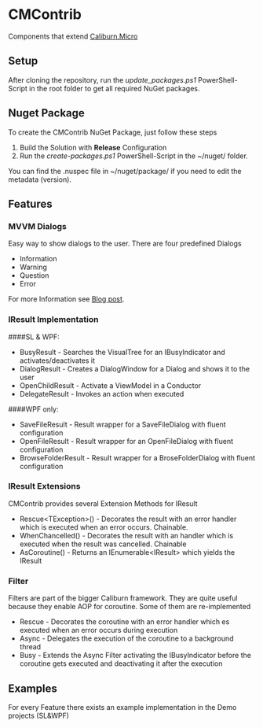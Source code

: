 # CMContrib
 Components that extend [Caliburn.Micro](http://caliburnmicro.codeplex.com/)

## Setup
After cloning the repository, run the *update_packages.ps1* PowerShell-Script in the root folder to get all required NuGet packages.

## Nuget Package
To create the CMContrib NuGet Package, just follow these steps 

1. Build the Solution with **Release** Configuration
2. Run the *create-packages.ps1* PowerShell-Script in the ~/nuget/ folder. 

You can find the .nuspec  file in ~/nuget/package/ if you need to edit the metadata (version).

## Features
### MVVM Dialogs
Easy way to show dialogs to the user. There are four predefined Dialogs

- Information
- Warning
- Question
- Error
 
For more Information see [Blog post](http://kmees.github.com/blog/2011/06/16/mvvm-dialogs-with-caliburn-dot-micro/).


### IResult Implementation

####SL & WPF:

- BusyResult - Searches the VisualTree for an IBusyIndicator and activates/deactivates it
- DialogResult - Creates a DialogWindow for a Dialog and shows it to the user
- OpenChildResult - Activate a ViewModel in a Conductor
- DelegateResult - Invokes an action when executed

####WPF only:

- SaveFileResult - Result wrapper for a SaveFileDialog with fluent configuration
- OpenFileResult - Result wrapper for an OpenFileDialog with fluent configuration
- BrowseFolderResult - Result wrapper for a BroseFolderDialog with fluent configuration

### IResult Extensions
CMContrib provides several Extension Methods for IResult

- Rescue&lt;TException&gt;() - Decorates the result with an error handler which is executed when an error occurs. Chainable.
- WhenChancelled() - Decorates the result with an handler which is executed when the result was cancelled. Chainable
- AsCoroutine() - Returns an IEnumerable&lt;IResult&gt; which yields the IResult

### Filter
Filters are part of the bigger Caliburn framework. They are quite useful because they enable AOP for coroutine. Some of them are re-implemented

- Rescue - Decorates the coroutine with an error handler which es executed when an error occurs during execution
- Async - Delegates the execution of the coroutine to a background thread
- Busy - Extends the Async Filter activating the IBusyIndicator before the coroutine gets executed and deactivating it after the execution

## Examples
For every Feature there exists an example implementation in the Demo projects (SL&WPF)